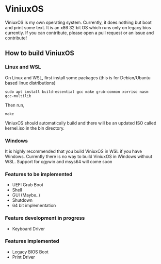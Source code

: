 # ViniuxOS
ViniuxOS is my own operating system. Currently, it does nothing but boot and print some text. It is an x86 32 bit OS which runs only on legacy bios currently. If you can contribute, please open a pull request or an issue and contribute!

## How to build ViniuxOS
### Linux and WSL
On Linux and WSL, first install some packages (this is for Debian/Ubuntu based linux distributions)
```
sudo apt install build-essential gcc make grub-common xorriso nasm gcc-multilib
```
Then run,
```
make
```
ViniuxOS should automatically build and there will be an updated ISO called kernel.iso in the bin directory.
### Windows
It is highly recommended that you build ViniuxOS in WSL if you have Windows. Currently there is no way to build ViniuxOS in Windows without WSL. Support for cgywin and msys64 will come soon

### Features to be implemented

- UEFI Grub Boot
- Shell
- GUI (Maybe..)
- Shutdown
- 64 bit implementation

### Feature development in progress

- Keyboard Driver

### Features implemented

- Legacy BIOS Boot
- Print Driver
